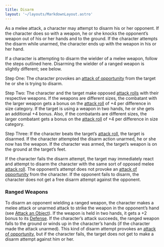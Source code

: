 ```yaml
---
title: Disarm
layout: '~/layouts/MarkdownLayout.astro'
---
```

As a melee attack, a character may attempt to disarm his or her opponent. If
the character does so with a weapon, he or she knocks the opponent’s weapon
out of his or her hands and to the ground. If the character attempts the
disarm while unarmed, the character ends up with the weapon in his or her
hand.

If a character is attempting to disarm the wielder of a melee weapon, follow
the steps outlined here. Disarming the wielder of a ranged weapon is slightly
different; see below.

Step One: The character provokes an [attack of opportunity](/modern.d20.srd/combat/attacks.of.opportunity) from the target he
or she is trying to disarm.

Step Two: The character and the target make opposed [attack rolls](/modern.d20.srd/combat/attack.roll) with their respective weapons. If
the weapons are different sizes, the combatant with the larger weapon gets a
bonus on the [attack roll](/modern.d20.srd/combat/attack.roll) of +4 per
difference in size category. If the target is using a weapon in two hands, he
or she gets an additional +4 bonus. Also, if the combatants are different
sizes, the larger combatant gets a bonus on the [attack roll](/modern.d20.srd/combat/attack.roll) of +4 per difference in size
category.

Step Three: If the character beats the target’s [attack roll](/modern.d20.srd/combat/attack.roll), the target is disarmed. If the
character attempted the disarm action unarmed, he or she now has the weapon.
If the character was armed, the target’s weapon is on the ground at the
target’s feet.

If the character fails the disarm attempt, the target may immediately react
and attempt to disarm the character with the same sort of opposed melee
[attack roll](/modern.d20.srd/combat/attack.roll). The opponent’s attempt does
not provoke an [attack of opportunity](/modern.d20.srd/combat/attacks.of.opportunity) from the
character. If the opponent fails to disarm, the character does not get a free
disarm attempt against the opponent.

### Ranged Weapons

To disarm an opponent wielding a ranged weapon, the character makes a melee
attack or unarmed attack to strike the weapon in the opponent’s hand (see
[Attack an Object](/modern.d20.srd/combat/attack.an.object)). If the weapon is
held in two hands, it gets a +2 bonus to its
[Defense](/modern.d20.srd/combat/defense). If the character’s attack succeeds,
the ranged weapon falls to the ground or winds up in the character’s hands (if
the character made the attack unarmed). This kind of disarm attempt provokes
an [attack of opportunity](/modern.d20.srd/combat/attacks.of.opportunity), but
if the character fails, the target does not get to make a disarm attempt
against him or her.

